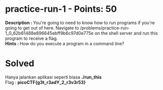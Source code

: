 # practice-run-1 - Points: 50
<b>Description : </b>You're going to need to know how to run programs if you're going to get out of here. Navigate to /problems/practice-run-1_0_62b61488e896645ebff9b6c97d0e775e on the shell server and run this program to receive a flag.<br>
<b>Hints : </b>How do you execute a program in a command line?
# Solved
Hanya jalankan aplikasi seperti biasa <b>./run_this</b><br>
Flag : <b>picoCTF{g3t_r3adY_2_r3v3r53}</b>

